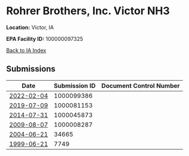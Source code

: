 # Rohrer Brothers, Inc. Victor NH3

**Location:** Victor, IA

**EPA Facility ID:** 100000097325

[Back to IA Index](../../index.md)

## Submissions

| Date | Submission ID | Document Control Number |
|------|--------------|-------------------------|
| [2022-02-04](submissions/1000099386.md) | 1000099386 |  |
| [2019-07-09](submissions/1000081153.md) | 1000081153 |  |
| [2014-07-31](submissions/1000045873.md) | 1000045873 |  |
| [2009-08-07](submissions/1000008287.md) | 1000008287 |  |
| [2004-06-21](submissions/34665.md) | 34665 |  |
| [1999-06-21](submissions/7749.md) | 7749 |  |
